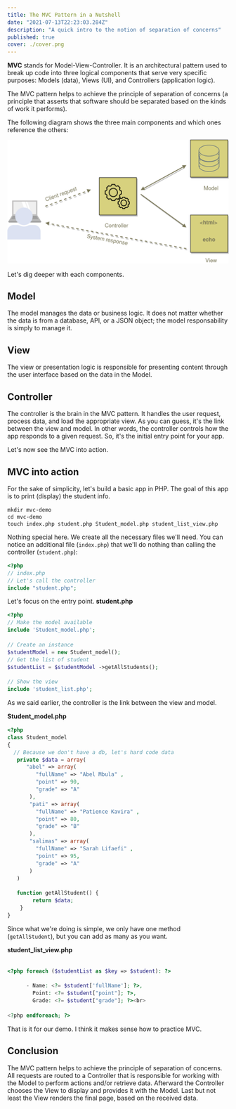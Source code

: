 ```yaml
---
title: The MVC Pattern in a Nutshell
date: "2021-07-13T22:23:03.284Z"
description: "A quick intro to the notion of separation of concerns"
published: true
cover: ./cover.png
---
```


**MVC** stands for Model-View-Controller. It is an architectural pattern used to break up code into three logical components that serve very specific purposes: Models (data), Views (UI), and Controllers (application logic). 

The MVC pattern helps to achieve the principle of separation of concerns (a principle that asserts that software should be separated based on the kinds of work it performs).

The following diagram shows the three main components and which ones reference the others:

![MVC diagram](mvc-diagram.png)

Let's dig deeper with each components.

## Model 
The model manages the data or business logic. It does not matter whether the data is from a database, API, or a JSON object; the model responsability is simply to manage it.

## View
The view or presentation logic is responsible for presenting content through the user interface based on the data in the Model.

## Controller
The controller is the brain in the MVC pattern. It handles the user request, process data, and load the appropriate view. As you can guess, it's the link between the view and model. In other words, the controller controls how the app responds to a given request. So, it's the initial entry point for your app.

Let's now see the MVC into action.

## MVC into action
For the sake of simplicity, let's build a basic app in PHP. The goal of this app is to print (display) the student info.

```
mkdir mvc-demo
cd mvc-demo
touch index.php student.php Student_model.php student_list_view.php
```
Nothing special here. We create all the necessary files we'll need. You can notice an additional file (`index.php`) that we'll do nothing than calling the controller (`student.php`):

```php
<?php
// index.php
// Let's call the controller
include "student.php";
```

Let's focus on the entry point.
**student.php**
```php
<?php
// Make the model available
include 'Student_model.php';

// Create an instance
$studentModel = new Student_model();
// Get the list of student
$studentList = $studentModel ->getAllStudents();

// Show the view
include 'student_list.php';
```
As we said earlier, the controller is the link between the view and model.

**Student_model.php**

```php
<?php
class Student_model 
{
  // Because we don't have a db, let's hard code data
   private $data = array(
      "abel" => array(
         "fullName" => "Abel Mbula" ,
         "point" => 90,
         "grade" => "A"
       ),
       "pati" => array(
         "fullName" => "Patience Kavira" ,
         "point" => 80,
         "grade" => "B"
       ),
       "salimas" => array(
         "fullName" => "Sarah Lifaefi" ,
         "point" => 95,
         "grade" => "A"
       )
   )

   function getAllStudent() {
        return $data;
    }
}
```

Since what we're doing is simple, we only have one method (`getAllStudent`), but you can add as many as you want.

**student_list_view.php**

```php

<?php foreach ($studentList as $key => $student): ?>

      - Name: <?= $student['fullName']; ?>, 
        Point: <?= $student["point"]; ?>,
        Grade: <?= $student["grade"]; ?><br>
 
<?php endforeach; ?>
```
That is it for our demo. I think it makes sense how to practice MVC.

## Conclusion
The MVC pattern helps to achieve the principle of separation of concerns. All requests are routed to a Controller that is responsible for working with the Model to perform actions and/or retrieve data. Afterward the Controller chooses the View to display and provides it with the Model. Last but not least the View renders the final page, based on the received data.